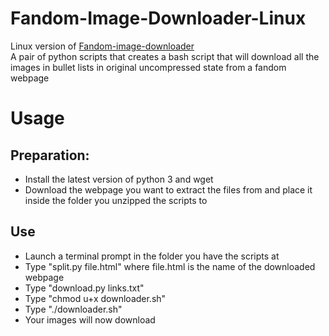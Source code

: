 # Fandom-Image-Downloader-Linux
Linux version of [Fandom-image-downloader](https://github.com/TheGhostOfInky/Fandom-image-downloader)<br>
A pair of python scripts that creates a bash script that will download all the images in bullet lists in original uncompressed state from a fandom webpage
# Usage
## Preparation:
* Install the latest version of python 3 and wget
* Download the webpage you want to extract the files from and place it inside the folder you unzipped the scripts to
## Use
* Launch a terminal prompt in the folder you have the scripts at
* Type "split.py file.html" where file.html is the name of the downloaded webpage
* Type "download.py links.txt"
* Type "chmod u+x downloader.sh"
* Type "./downloader.sh"
* Your images will now download 
